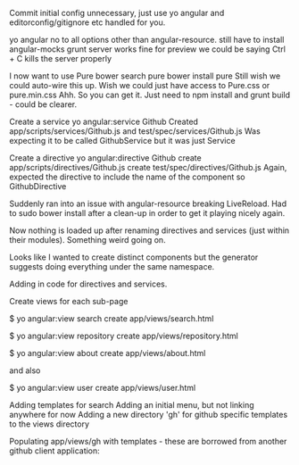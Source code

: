Commit initial config
	unnecessary, just use yo angular and editorconfig/gitignore etc handled for you.

yo angular 
	no to all options other than angular-resource.
	still have to install angular-mocks
	grunt server works fine for preview
	we could be saying Ctrl + C kills the server properly

I now want to use Pure
	bower search pure
	bower install pure
	Still wish we could auto-wire this up.
	Wish we could just have access to Pure.css or pure.min.css
	Ahh. So you can get it. Just need to npm install and grunt build - could be clearer.

Create a service
	yo angular:service Github
	Created app/scripts/services/Github.js and test/spec/services/Github.js
	Was expecting it to be called GithubService but it was just Service


Create a directive
	yo angular:directive Github
   	create app/scripts/directives/Github.js
   	create test/spec/directives/Github.js
   	Again, expected the directive to include the name of the component
   	so GithubDirective


Suddenly ran into an issue with angular-resource breaking LiveReload. Had to
sudo bower install after a clean-up in order to get it playing nicely again.

Now nothing is loaded up after renaming directives and services (just within their modules). Something weird going on.

Looks like I wanted to create distinct components but the generator suggests doing everything under the same namespace.

Adding in code for directives and services.

Create views for each sub-page

$ yo angular:view search
   create app/views/search.html

$ yo angular:view repository
   create app/views/repository.html

$ yo angular:view about
   create app/views/about.html

and also

$ yo angular:view user
   create app/views/user.html


Adding templates for search
Adding an initial menu, but not linking anywhere for now
Adding a new directory 'gh' for github specific templates to the views directory

Populating app/views/gh with templates - these are borrowed from another github client application:

